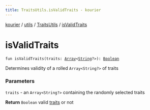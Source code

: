 ```yaml
---
title: TraitsUtils.isValidTraits - kourier
---
```


[kourier](../../index.html) / [utils](../index.html) / [TraitsUtils](index.html) / [isValidTraits](.)

# isValidTraits

`fun isValidTraits(traits: `[`Array`](https://kotlinlang.org/api/latest/jvm/stdlib/kotlin/-array/index.html)`<`[`String`](https://kotlinlang.org/api/latest/jvm/stdlib/kotlin/-string/index.html)`?>): `[`Boolean`](https://kotlinlang.org/api/latest/jvm/stdlib/kotlin/-boolean/index.html)

Determines validity of a rolled `Array<String?>` of traits

### Parameters

`traits` - an `Array<String?>` containing the randomly selected traits

**Return**
`Boolean` valid [traits](is-valid-traits.html#utils.TraitsUtils.Companion$isValidTraits(kotlin.Array((kotlin.String)))/traits) or not

